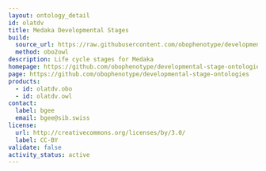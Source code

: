```yaml
---
layout: ontology_detail
id: olatdv
title: Medaka Developmental Stages
build:
  source_url: https://raw.githubusercontent.com/obophenotype/developmental-stage-ontologies/master/src/olatdv/olatdv.obo
  method: obo2owl
description: Life cycle stages for Medaka
homepage: https://github.com/obophenotype/developmental-stage-ontologies/wiki/OlatDv
page: https://github.com/obophenotype/developmental-stage-ontologies
products:
  - id: olatdv.obo
  - id: olatdv.owl
contact:
  label: bgee
  email: bgee@sib.swiss
license:
  url: http://creativecommons.org/licenses/by/3.0/
  label: CC-BY
validate: false
activity_status: active
---
```






